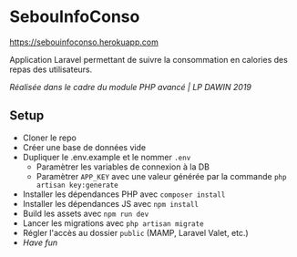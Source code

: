 # SebouInfoConso

https://sebouinfoconso.herokuapp.com

Application Laravel permettant de suivre la consommation en calories des repas des utilisateurs.

*Réalisée dans le cadre du module PHP avancé | LP DAWIN 2019*

## Setup

- Cloner le repo
- Créer une base de données vide
- Dupliquer le .env.example et le nommer `.env`
  - Paramètrer les variables de connexion à la DB
  - Paramètrer `APP_KEY` avec une valeur générée par la commande `php artisan key:generate`
- Installer les dépendances PHP avec `composer install`
- Installer les dépendances JS avec `npm install`
- Build les assets avec `npm run dev`
- Lancer les migrations avec `php artisan migrate`
- Régler l'accès au dossier `public` (MAMP, Laravel Valet, etc.)
- *Have fun*